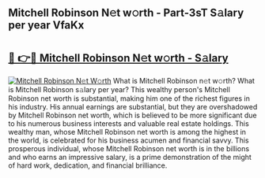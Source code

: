 ## Mitchell Robinson N𝚎t w𝚘rth - Part-3sT S𝚊lary per year VfaKx

# <h2><a href="http://gc4wrtn.nevu.top/?p=Mitchell+Robinson">🔗 👉🔴 Mitchell Robinson N𝚎t w𝚘rth - S𝚊lary</a></h2>

[![Mitchell Robinson N𝚎t W𝚘rth](https://i.imgur.com/Oavwk0R.jpeg)](http://gc4wrtn.nevu.top/?p=Mitchell+Robinson)
What is Mitchell Robinson n𝚎t w𝚘rth? What is Mitchell Robinson s𝚊lary per year?
This wealthy person's Mitchell Robinson net worth is substantial, making him one of the richest figures in his industry. His annual earnings are substantial, but they are overshadowed by Mitchell Robinson net worth, which is believed to be more significant due to his numerous business interests and valuable real estate holdings. This wealthy man, whose Mitchell Robinson net worth is among the highest in the world, is celebrated for his business acumen and financial savvy. This prosperous individual, whose Mitchell Robinson net worth is in the billions and who earns an impressive salary, is a prime demonstration of the might of hard work, dedication, and financial brilliance.
